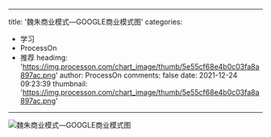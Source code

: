 
---
title: '魏朱商业模式—GOOGLE商业模式图'
categories: 
 - 学习
 - ProcessOn
 - 推荐
headimg: 'https://img.processon.com/chart_image/thumb/5e55cf68e4b0c03fa8a897ac.png'
author: ProcessOn
comments: false
date: 2021-12-24 09:23:39
thumbnail: 'https://img.processon.com/chart_image/thumb/5e55cf68e4b0c03fa8a897ac.png'
---

<div>   
<img class="thumb" alt="魏朱商业模式—GOOGLE商业模式图" src="https://img.processon.com/chart_image/thumb/5e55cf68e4b0c03fa8a897ac.png" referrerpolicy="no-referrer">
<p></p>  
</div>
            